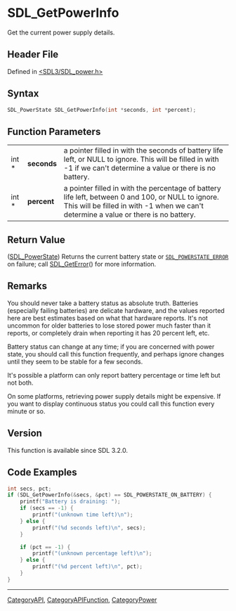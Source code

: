 # SDL_GetPowerInfo

Get the current power supply details.

## Header File

Defined in [<SDL3/SDL_power.h>](https://github.com/libsdl-org/SDL/blob/main/include/SDL3/SDL_power.h)

## Syntax

```c
SDL_PowerState SDL_GetPowerInfo(int *seconds, int *percent);
```

## Function Parameters

|       |             |                                                                                                                                                                                            |
| ----- | ----------- | ------------------------------------------------------------------------------------------------------------------------------------------------------------------------------------------ |
| int * | **seconds** | a pointer filled in with the seconds of battery life left, or NULL to ignore. This will be filled in with -1 if we can't determine a value or there is no battery.                         |
| int * | **percent** | a pointer filled in with the percentage of battery life left, between 0 and 100, or NULL to ignore. This will be filled in with -1 when we can't determine a value or there is no battery. |

## Return Value

([SDL_PowerState](SDL_PowerState)) Returns the current battery state or
[`SDL_POWERSTATE_ERROR`](SDL_POWERSTATE_ERROR) on failure; call
[SDL_GetError](SDL_GetError)() for more information.

## Remarks

You should never take a battery status as absolute truth. Batteries
(especially failing batteries) are delicate hardware, and the values
reported here are best estimates based on what that hardware reports. It's
not uncommon for older batteries to lose stored power much faster than it
reports, or completely drain when reporting it has 20 percent left, etc.

Battery status can change at any time; if you are concerned with power
state, you should call this function frequently, and perhaps ignore changes
until they seem to be stable for a few seconds.

It's possible a platform can only report battery percentage or time left
but not both.

On some platforms, retrieving power supply details might be expensive. If
you want to display continuous status you could call this function every
minute or so.

## Version

This function is available since SDL 3.2.0.

## Code Examples

```c
int secs, pct;
if (SDL_GetPowerInfo(&secs, &pct) == SDL_POWERSTATE_ON_BATTERY) {
    printf("Battery is draining: ");
    if (secs == -1) {
        printf("(unknown time left)\n");
    } else {
        printf("(%d seconds left)\n", secs);
    }

    if (pct == -1) {
        printf("(unknown percentage left)\n");
    } else {
        printf("(%d percent left)\n", pct);
    }
}
```

----
[CategoryAPI](CategoryAPI), [CategoryAPIFunction](CategoryAPIFunction), [CategoryPower](CategoryPower)

